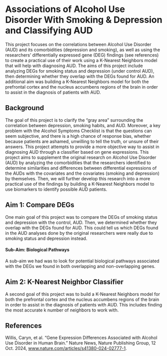 # Associations of Alcohol Use Disorder With Smoking & Depression and Classifying AUD
This project focuses on the correlations between Alcohol Use Disorder (AUD) and its comorbidities (depression and smoking), as well as using the researchers’ differentially expressed gene (DEG) findings (see references) to create a practical use of their work using a K-Nearest Neighbors model that will help with diagnosing AUD. The aims of this project include analyzing DEGs for smoking status and depression (under control AUD), then determining whether they overlap with the DEGs found for AUD. An additional aim was building a K-Nearest Neighbors model for both the prefrontal cortex and the nucleus accumbens regions of the brain in order to assist in the diagnosis of patients with AUD.

## Background
The goal of this project is to clarify the “gray area” surrounding the correlation between depression, smoking habits, and AUD. Moreover, a key problem with the Alcohol Symptoms Checklist is that the questions can seem subjective, and there is a high chance of response bias, whether because patients are ashamed, unwilling to tell the truth, or unsure of their answers. This project attempts to provide a more objective way to assist in diagnosing AUD through a classifier based on gene expressions.
This project aims to supplement the original research on Alcohol Use Disorder (AUD) by analyzing the comorbidities that the researchers identified to determine similarities and differences between differential expressions of the AUDs with the covariates and the covariates (smoking and depression) by themselves. Then, we will further develop this research into a more practical use of the findings by building a K-Nearest Neighbors model to use biomarkers to identify possible AUD patients.

## Aim 1: Compare DEGs
One main goal of this project was to compare the DEGs of smoking status and depression with the control, AUD. Then, we determined whether they overlap with the DEGs found for AUD. This could tell us which DEGs found in the AUD analyses done by the original researchers were really due to smoking status and depression instead.
#### Sub-Aim: Biological Pathways
A sub-aim we had was to look for potential biological pathways associated with the DEGs we found in both overlapping and non-overlapping genes.

## Aim 2: K-Nearest Neighbor Classifier
A second goal of this project was to build a K-Nearest Neighbors model for both the prefrontal cortex and the nucleus accumbens regions of the brain in order to assist in the diagnosis of patients with AUD. This includes finding the most accurate k number of neighbors to work with.

## References
Willis, Caryn, et al. “Gene Expression Differences Associated with Alcohol Use Disorder in Human Brain.” Nature News, Nature Publishing Group, 12 Oct. 2024, www.nature.com/articles/s41380-024-02777-1. 
